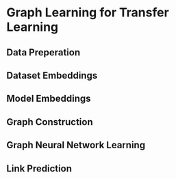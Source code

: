 # Graph Learning for Transfer Learning

## Data Preperation

## Dataset Embeddings

## Model Embeddings

## Graph Construction

## Graph Neural Network Learning

## Link Prediction

